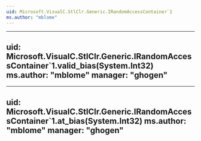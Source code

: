 ```yaml
---
uid: Microsoft.VisualC.StlClr.Generic.IRandomAccessContainer`1
ms.author: "mblome"
---
```


---
uid: Microsoft.VisualC.StlClr.Generic.IRandomAccessContainer`1.valid_bias(System.Int32)
ms.author: "mblome"
manager: "ghogen"
---

---
uid: Microsoft.VisualC.StlClr.Generic.IRandomAccessContainer`1.at_bias(System.Int32)
ms.author: "mblome"
manager: "ghogen"
---
